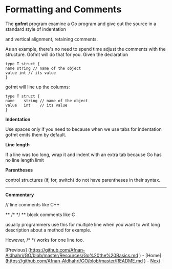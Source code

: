 
# Formatting and Comments 

 The **gofmt** program  examine a Go program and give out the source in a standard style of indentation 
 
 and vertical alignment, retaining  comments.
 
As an example, there's no need to spend time adjust the comments with the structure.
Gofmt will do that for you. Given the declaration

    type T struct {
    name string // name of the object
    value int // its value
    }
    
gofmt will line up the columns:

    type T struct {
    name    string // name of the object
    value   int    // its value
    }


**Indentation**

Use spaces only if you need to because when we use tabs for indentation gofmt emits them by default.


**Line length**

 If a line was too long, wrap it and indent with an extra tab because Go has no line length limit
 
**Parentheses**

 control structures (if, for, switch) do not have parentheses in their syntax.
 
--------------------------------------------
**Commentary**

 // line comments like C++
 
 ** /* */ ** block comments like C
 
 usually programmers use this for multiple line when you want to writ long description about a method for example.
 
 However, /* */ works for one line too.
 
 [Previous] (https://github.com/Afnan-Aldhahri/GO/blob/master/Resources/Go%20the%20Basics.md ) - 
[Home] (https://github.com/Afnan-Aldhahri/GO/blob/master/README.md ) -
[ Next](https://github.com/Afnan-Aldhahri/GO/blob/master/Resources/Names%20and%20Semicolons.md)




